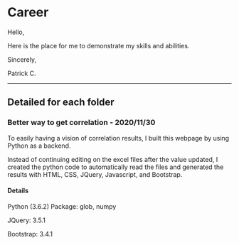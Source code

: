 # Career 

Hello,

Here is the place for me to demonstrate my skills and abilities.

Sincerely,

Patrick C.

***
## Detailed for each folder 
### Better way to get correlation - 2020/11/30
To easily having a vision of correlation results, I built this webpage by using Python as a backend. 

Instead of continuing editing on the excel files after the value updated, I created the python code to automatically read the files and generated the results with HTML, CSS, JQuery, Javascript, and Bootstrap.

#### Details
Python (3.6.2) Package: glob, numpy

JQuery: 3.5.1

Bootstrap: 3.4.1
